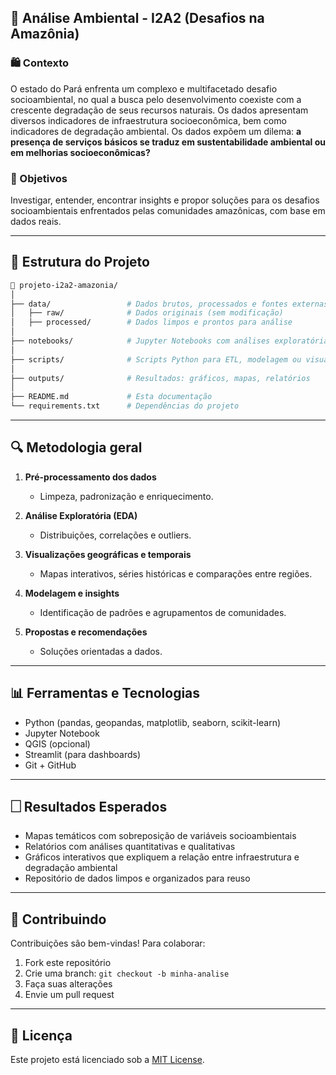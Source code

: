 ## 🌿 Análise Ambiental - I2A2 (Desafios na Amazônia)

### 🛍️ Contexto

O estado do Pará enfrenta um complexo e multifacetado desafio socioambiental, no qual a busca pelo desenvolvimento coexiste com a crescente degradação de seus recursos naturais. Os dados apresentam diversos indicadores de infraestrutura socioeconômica, bem como indicadores de degradação ambiental. Os dados expõem um dilema: **a presença de serviços básicos se traduz em sustentabilidade ambiental ou em melhorias socioeconômicas?**

### 🌟 Objetivos

Investigar, entender, encontrar insights e propor soluções para os desafios socioambientais enfrentados pelas comunidades amazônicas, com base em dados reais.

---

## 📁 Estrutura do Projeto

```bash
📆 projeto-i2a2-amazonia/
│
├── data/                 # Dados brutos, processados e fontes externas
│   ├── raw/              # Dados originais (sem modificação)
│   ├── processed/        # Dados limpos e prontos para análise
│
├── notebooks/            # Jupyter Notebooks com análises exploratórias e visuais
│
├── scripts/              # Scripts Python para ETL, modelagem ou visualização
│
├── outputs/              # Resultados: gráficos, mapas, relatórios
│
├── README.md             # Esta documentação
└── requirements.txt      # Dependências do projeto
```

---

## 🔍 Metodologia geral

1. **Pré-processamento dos dados**

   * Limpeza, padronização e enriquecimento.

2. **Análise Exploratória (EDA)**

   * Distribuições, correlações e outliers.

3. **Visualizações geográficas e temporais**

   * Mapas interativos, séries históricas e comparações entre regiões.

4. **Modelagem e insights**

   * Identificação de padrões e agrupamentos de comunidades.

5. **Propostas e recomendações**

   * Soluções orientadas a dados.

---

## 📊 Ferramentas e Tecnologias

* Python (pandas, geopandas, matplotlib, seaborn, scikit-learn)
* Jupyter Notebook
* QGIS (opcional)
* Streamlit (para dashboards)
* Git + GitHub

---

## 🗌 Resultados Esperados

* Mapas temáticos com sobreposição de variáveis socioambientais
* Relatórios com análises quantitativas e qualitativas
* Gráficos interativos que expliquem a relação entre infraestrutura e degradação ambiental
* Repositório de dados limpos e organizados para reuso

---

## 🤝 Contribuindo

Contribuições são bem-vindas! Para colaborar:

1. Fork este repositório
2. Crie uma branch: `git checkout -b minha-analise`
3. Faça suas alterações
4. Envie um pull request

---

## 📝 Licença

Este projeto está licenciado sob a [MIT License](LICENSE).
